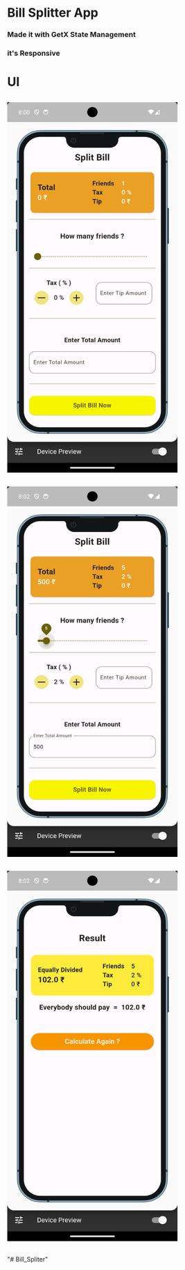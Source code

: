 # Bill Splitter App 
### Made it with GetX State Management
### it's Responsive

# UI 
##
## 
<img src="https://github.com/juberijuber/Bill_Spliter/blob/main/assets/Screenshot_1717079435.png" width="393" height="852">

## 
## 

<img src="https://github.com/juberijuber/Bill_Spliter/blob/main/assets/Screenshot_1717079553.png" width="393" height="852">

## 
## 

<img src="https://github.com/juberijuber/Bill_Spliter/blob/main/assets/Screenshot_1717079569.png" width="393" height="852">

## 
## 

"# Bill_Spliter" 
